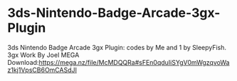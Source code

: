 # 3ds-Nintendo-Badge-Arcade-3gx-Plugin
3ds Nintendo Badge Arcade 3gx Plugin: codes by Me and 1 by SleepyFish. 3gx Work By Joel
MEGA Download:https://mega.nz/file/McMDQQRa#sFEn0qduIiSYgV0mWgzqvoWaz1kj1VpsCB6OmCASdJI
